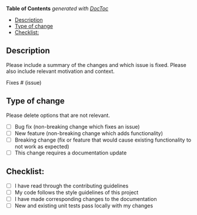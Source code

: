 <!-- START doctoc generated TOC please keep comment here to allow auto update -->
<!-- DON'T EDIT THIS SECTION, INSTEAD RE-RUN doctoc TO UPDATE -->
**Table of Contents**  *generated with [DocToc](https://github.com/thlorenz/doctoc)*

- [Description](#description)
- [Type of change](#type-of-change)
- [Checklist:](#checklist)

<!-- END doctoc generated TOC please keep comment here to allow auto update -->

## Description

Please include a summary of the changes and which issue is fixed. Please also include relevant motivation and context.

Fixes # (issue)

## Type of change

Please delete options that are not relevant.

- [ ] Bug fix (non-breaking change which fixes an issue)
- [ ] New feature (non-breaking change which adds functionality)
- [ ] Breaking change (fix or feature that would cause existing functionality to not work as expected)
- [ ] This change requires a documentation update

## Checklist:

- [ ] I have read through the contributing guidelines
- [ ] My code follows the style guidelines of this project
- [ ] I have made corresponding changes to the documentation
- [ ] New and existing unit tests pass locally with my changes
